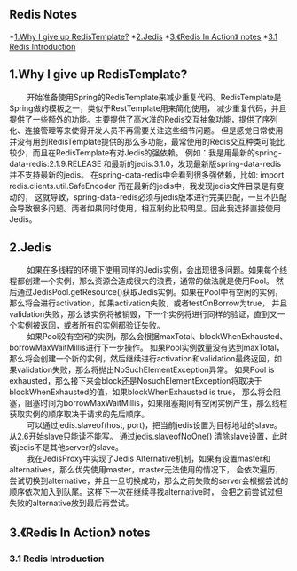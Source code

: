 ## Redis Notes

*[1.Why I give up RedisTemplate?](#1)
*[2.Jedis](#2)
*[3.《Redis In Action》 notes](#3)
*[3.1 Redis Introduction](#4)

<h2 id="1">1.Why I give up RedisTemplate?</h2>

&emsp;&emsp; 开始准备使用Spring的RedisTemplate来减少重复代码。RedisTemplate是Spring做的模板之一，类似于RestTemplate用来简化使用，
减少重复代码，并且提供了一些额外的功能。主要提供了高水准的Redis交互抽象功能，提供了序列化、连接管理等来使得开发人员不再需要关注这些细节问题。
但是感觉日常使用并没有用到RedisTemplate提供的那么多功能，最常使用的Redis交互种类可能比较少，而且在RedisTemplate有对Jedis的强依赖。
例如：我是用最新的spring-data-redis:2.1.9.RELEASE 和最新的jedis:3.1.0，发现最新版spring-data-redis并不支持最新的jedis。
在spring-data-redis中会看到很多强依赖，比如: import redis.clients.util.SafeEncoder 而在最新的jedis中，我发现jedis文件目录是有变动的，
这就导致，spring-data-redis必须与jedis版本进行完美匹配，一旦不匹配会导致很多问题。两者如果同时使用，相互制约比较明显。因此我选择直接使用Jedis。

<h2 id="2">2.Jedis</h2>
&emsp;&emsp; 如果在多线程的环境下使用同样的Jedis实例，会出现很多问题。如果每个线程都创建一个实例，那么资源会造成很大的浪费，通常的做法就是使用Pool。
然后通过JedisPool.getResource()获取Jedis实例。如果在Pool中有空闲的实例，那么将会进行activation，如果activation失败，或者testOnBorrow为true，
并且validation失败，那么该实例将被销毁，下一个实例将进行同样的验证，直到又一个实例被返回，或者所有的实例都验证失败。

<br>
&emsp;&emsp; 如果Pool没有空闲的实例，那么会根据maxTotal、blockWhenExhausted、borrowMaxWaitMillis进行下一步操作。
如果Pool实例数量没有达到maxTotal，那么将会创建一个新的实例，然后继续进行activation和validation最终返回，如果validation失败，那么将抛出NoSuchElementException异常。
如果Pool is exhausted，那么接下来会block还是NosuchElementException将取决于blockWhenExhausted的值，如果blockWhenExhausted is true，
那么将会阻塞，阻塞时间为borrowMaxWaitMillis，如果阻塞期间有空闲实例产生，那么线程获取实例的顺序取决于请求的先后顺序。

<br>
&emsp;&emsp; 可以通过jedis.slaveof(host, port)，把当前jedis设置为目标地址的slave。从2.6开始slave只能读不能写。
通过jedis.slaveofNoOne() 清除slave设置，此时该jedis不是其他server的slave。

<br>
&emsp;&emsp; 我在JedisProxy中实现了Jedis Alternative机制，如果有设置master和alternatives，那么优先使用master，master无法使用的情况下，
会依次遍历，尝试切换到alternative，并且一旦切换成功，那么之前失败的server会根据尝试的顺序依次加入到队尾。这样下一次在继续寻找alternative时，
会把之前尝试过但失败的alternative放到最后再尝试。

<h2 id="3">3.《Redis In Action》 notes</h2>

<h3 id="3.1">3.1 Redis Introduction</h3>
&emsp;&emsp; 
